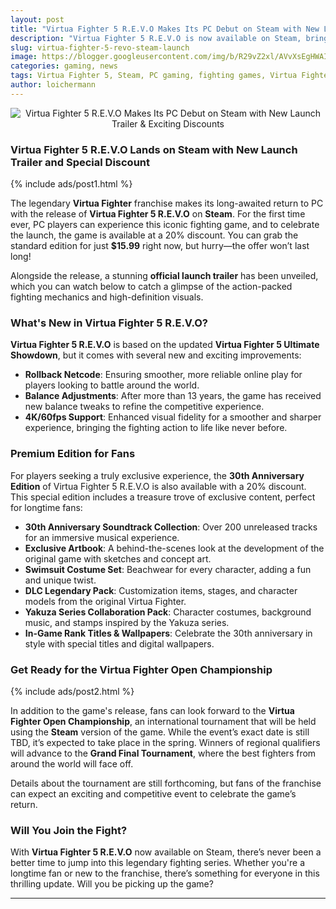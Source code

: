 ```yaml
---
layout: post
title: "Virtua Fighter 5 R.E.V.O Makes Its PC Debut on Steam with New Launch Trailer & Exciting Discounts"
description: "Virtua Fighter 5 R.E.V.O is now available on Steam, bringing a fresh experience to fans with new features, exclusive content, and a 20% discount!"
slug: virtua-fighter-5-revo-steam-launch
image: https://blogger.googleusercontent.com/img/b/R29vZ2xl/AVvXsEgHWAI5qjH0ZtlZTorbJbweHLZsfK5dWziewIwo99tAXRf4L5QRkK20PJsXTZEyO5noW7iirtxLx8EaMq21M9I0EIon3eGRrrY-EHUSy4yCfPaFx9beh1L6rDh9wUkIIX228Vg2arfOY5r18mIcJwDnrjoT3MUv23tx2eLYz_lpO7lcNAMCQZ-4fcLI_UE/s320/Virtua-Fighter5-R.E.V.O.-KeyArt_16_9-min-728x410.png
categories: gaming, news
tags: Virtua Fighter 5, Steam, PC gaming, fighting games, Virtua Fighter, gaming news
author: loichermann
---
```


<div style="text-align: center;">
  <img src="https://blogger.googleusercontent.com/img/b/R29vZ2xl/AVvXsEgHWAI5qjH0ZtlZTorbJbweHLZsfK5dWziewIwo99tAXRf4L5QRkK20PJsXTZEyO5noW7iirtxLx8EaMq21M9I0EIon3eGRrrY-EHUSy4yCfPaFx9beh1L6rDh9wUkIIX228Vg2arfOY5r18mIcJwDnrjoT3MUv23tx2eLYz_lpO7lcNAMCQZ-4fcLI_UE/s320/Virtua-Fighter5-R.E.V.O.-KeyArt_16_9-min-728x410.png" alt="Virtua Fighter 5 R.E.V.O Makes Its PC Debut on Steam with New Launch Trailer & Exciting Discounts">
</div>

### Virtua Fighter 5 R.E.V.O Lands on Steam with New Launch Trailer and Special Discount

{% include ads/post1.html %}

The legendary **Virtua Fighter** franchise makes its long-awaited return to PC with the release of **Virtua Fighter 5 R.E.V.O** on **Steam**. For the first time ever, PC players can experience this iconic fighting game, and to celebrate the launch, the game is available at a 20% discount. You can grab the standard edition for just **$15.99** right now, but hurry—the offer won’t last long!

Alongside the release, a stunning **official launch trailer** has been unveiled, which you can watch below to catch a glimpse of the action-packed fighting mechanics and high-definition visuals.

### What's New in Virtua Fighter 5 R.E.V.O?

**Virtua Fighter 5 R.E.V.O** is based on the updated **Virtua Fighter 5 Ultimate Showdown**, but it comes with several new and exciting improvements:

- **Rollback Netcode**: Ensuring smoother, more reliable online play for players looking to battle around the world.
- **Balance Adjustments**: After more than 13 years, the game has received new balance tweaks to refine the competitive experience.
- **4K/60fps Support**: Enhanced visual fidelity for a smoother and sharper experience, bringing the fighting action to life like never before.

### Premium Edition for Fans

For players seeking a truly exclusive experience, the **30th Anniversary Edition** of Virtua Fighter 5 R.E.V.O is also available with a 20% discount. This special edition includes a treasure trove of exclusive content, perfect for longtime fans:

- **30th Anniversary Soundtrack Collection**: Over 200 unreleased tracks for an immersive musical experience.
- **Exclusive Artbook**: A behind-the-scenes look at the development of the original game with sketches and concept art.
- **Swimsuit Costume Set**: Beachwear for every character, adding a fun and unique twist.
- **DLC Legendary Pack**: Customization items, stages, and character models from the original Virtua Fighter.
- **Yakuza Series Collaboration Pack**: Character costumes, background music, and stamps inspired by the Yakuza series.
- **In-Game Rank Titles & Wallpapers**: Celebrate the 30th anniversary in style with special titles and digital wallpapers.

### Get Ready for the Virtua Fighter Open Championship

{% include ads/post2.html %}

In addition to the game's release, fans can look forward to the **Virtua Fighter Open Championship**, an international tournament that will be held using the **Steam** version of the game. While the event’s exact date is still TBD, it’s expected to take place in the spring. Winners of regional qualifiers will advance to the **Grand Final Tournament**, where the best fighters from around the world will face off.

Details about the tournament are still forthcoming, but fans of the franchise can expect an exciting and competitive event to celebrate the game’s return.

### Will You Join the Fight?

With **Virtua Fighter 5 R.E.V.O** now available on Steam, there’s never been a better time to jump into this legendary fighting series. Whether you're a longtime fan or new to the franchise, there’s something for everyone in this thrilling update. Will you be picking up the game?

---


